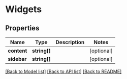 # Widgets

## Properties
Name | Type | Description | Notes
------------ | ------------- | ------------- | -------------
**content** | **string[]** |  | [optional] 
**sidebar** | **string[]** |  | [optional] 

[[Back to Model list]](../README.md#documentation-for-models) [[Back to API list]](../README.md#documentation-for-api-endpoints) [[Back to README]](../README.md)


